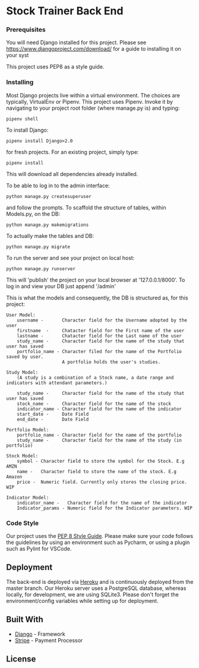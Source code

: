 # Stock Trainer Back End



### Prerequisites

You will need Django installed for this project. Please see https://www.djangoproject.com/download/ for a guide to installing it on your syst

This project uses PEP8 as a style guide.

### Installing

Most Django projects live within a virtual environment. The choices are typically, VirtualEnv or Pipenv. This project uses Pipenv. Invoke it by navigating to your project root folder (where manage.py is) and typing:

```pipenv shell```

To install Django:

```pipenv install Django>2.0```

for fresh projects. For an existing project, simply type:

```pipenv install```

This will download all dependencies already installed.

To be able to log in to the admin interface:

```python manage.py createsuperuser```

and follow the prompts. To scaffold the structure of tables, within Models.py, on the DB:

```python manage.py makemigrations```

To actually make the tables and DB:

```python manage.py migrate```

To run the server and see your project on local host:

```python manage.py runserver```

This will 'publish' the project on your local browser at '127.0.0.1/8000'. To log in and view your DB just append '/admin'



This is what the models and consequently, the DB is structured as, for this project:

```
User Model:
    username -       Character field for the Username adopted by the user
    firstname  -     Chatacter field for the First name of the user
    lastname -       Chatacter field for the Last name of the user
    study_name -     Character field for the name of the study that user has saved
    portfolio_name - Character filed for the name of the Portfolio saved by user.
                     A portfolio holds the user's studies.
```

```
Study Model:
    (A study is a combination of a Stock name, a date range and indicators with attendant parameters.)

    study_name -     Character field for the name of the study that user has saved
    stock_name -     Character field for the name of the stock
    indicator_name - Character field for the name of the indicator
    start_date -     Date Field
    end_date -       Date Field
```

```
Portfolio Model:
    portfolio_name - Character field for the name of the portfolio
    study_name -     Character field for the name of the study (in portfolio)
```

```
Stock Model:
    symbol - Character field to store the symbol for the Stock. E.g AMZN
    name -   Character field to store the name of the stock. E.g Amazon
    price -  Numeric field. Currently only stores the closing price. WIP
```

```
Indicator Model:
    indicator_name -   Character field for the name of the indicator
    Indicator_params - Numeric field for the Indicator parameters. WIP
```

### Code Style

Our project uses the [PEP 8 Style Guide](https://www.python.org/dev/peps/pep-0008/). Please make sure your code follows
the guidelines by using an environment such as Pycharm, or using a plugin such as Pylint for VSCode.


## Deployment

The back-end is deployed via [Heroku](https://backend-stock-trainer.herokuapp.com/) and is continuously deployed from the master branch.
Our Heroku server uses a PostgreSQL database, whereas locally, for development, we are using SQLite3. Please don't forget
the environment/config variables while setting up for deployment.

## Built With

* [Django](https://www.djangoproject.com/) - Framework
* [Stripe](https://stripe.com/docs) - Payment Processor

## License


